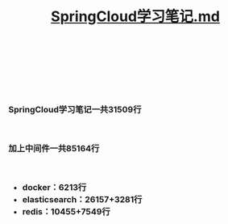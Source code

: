 <h1 style="text-align:center">

[SpringCloud学习笔记.md](SpringCloud学习笔记.md)

</h1>


<br>
<br>
<br>
<br>
<br>
<br>


<h3>

SpringCloud学习笔记一共31509行

<br>

加上中间件一共85164行

<br>

* docker：6213行
* elasticsearch：26157+3281行
* redis：10455+7549行


</h3>